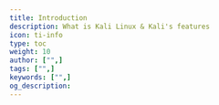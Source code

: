 ```yaml
---
title: Introduction
description: What is Kali Linux & Kali's features
icon: ti-info
type: toc
weight: 10
author: ["",]
tags: ["",]
keywords: ["",]
og_description:
---
```

